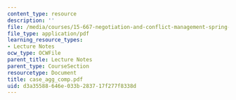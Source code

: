 ```yaml
---
content_type: resource
description: ''
file: /media/courses/15-667-negotiation-and-conflict-management-spring-2001/d3a35588646e033b283717f277f8338d_case_agg_comp.pdf
file_type: application/pdf
learning_resource_types:
- Lecture Notes
ocw_type: OCWFile
parent_title: Lecture Notes
parent_type: CourseSection
resourcetype: Document
title: case_agg_comp.pdf
uid: d3a35588-646e-033b-2837-17f277f8338d
---
```

